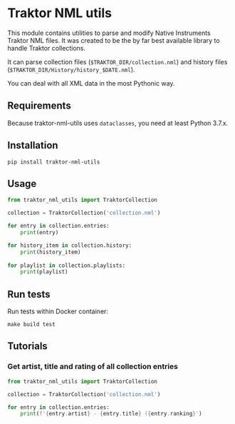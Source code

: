 # Traktor NML utils

This module contains utilities to parse and modify Native Instruments Traktor NML files.
It was created to be the by far best available library to handle Traktor collections.  

It can parse collection files (`$TRAKTOR_DIR/collection.nml`) and history 
files (`$TRAKTOR_DIR/History/history_$DATE.nml`).

You can deal with all XML data in the most Pythonic way.

## Requirements

Because traktor-nml-utils uses `dataclasses`, you need at least Python 3.7.x. 

## Installation

```shell
pip install traktor-nml-utils
```

## Usage

```python
from traktor_nml_utils import TraktorCollection

collection = TraktorCollection('collection.nml')

for entry in collection.entries:
    print(entry)

for history_item in collection.history:
    print(history_item)
    
for playlist in collection.playlists:
    print(playlist)
```

## Run tests

Run tests within Docker container:

```shell
make build test
```

## Tutorials

### Get artist, title and rating of all collection entries

```python
from traktor_nml_utils import TraktorCollection

collection = TraktorCollection('collection.nml')

for entry in collection.entries:
    print(f'{entry.artist} - {entry.title} ({entry.ranking}')
```


